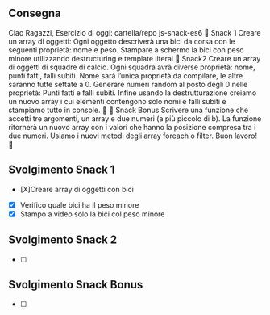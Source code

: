 ## Consegna
Ciao Ragazzi,
Esercizio di oggi:
cartella/repo js-snack-es6
:chocolate_bar: Snack 1
Creare un array di oggetti:
Ogni oggetto descriverà una bici da corsa con le seguenti proprietà: nome e peso.
Stampare a schermo la bici con peso minore utilizzando destructuring e template literal
:chocolate_bar: Snack2
Creare un array di oggetti di squadre di calcio. Ogni squadra avrà diverse proprietà: nome, punti fatti, falli subiti.
Nome sarà l’unica proprietà da compilare, le altre saranno tutte settate a 0.
Generare numeri random al posto degli 0 nelle proprietà:
Punti fatti e falli subiti.
Infine usando la destrutturazione creiamo un nuovo array i cui elementi contengono solo nomi e falli subiti e stampiamo tutto in console.
:chocolate_bar: :star2: Snack Bonus
Scrivere una funzione che accetti tre argomenti, un array e due numeri (a più piccolo di b).
La funzione ritornerà un nuovo array con i valori che hanno la posizione compresa tra i due numeri.
Usiamo i nuovi metodi degli array foreach o filter.
Buon lavoro! :muscle:

## Svolgimento Snack 1
- [X]Creare array di oggetti con bici 
- [x] Verifico quale bici ha il peso minore
- [x] Stampo a video solo la bici col peso minore
## Svolgimento Snack 2
- [ ]
## Svolgimento Snack Bonus
- [ ]